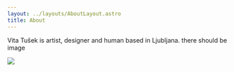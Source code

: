 ```yaml
---
layout: ../layouts/AboutLayout.astro
title: About
---
```

Vita Tušek is artist, designer and human based in Ljubljana. there should be image

![](/vita_tusek.github.io/assets/AstroPaper-v3.png)